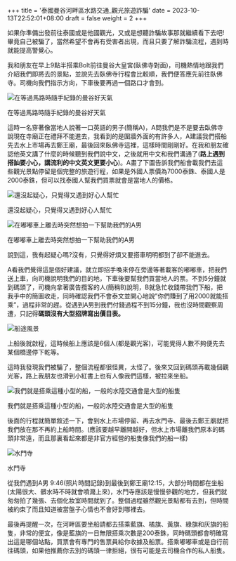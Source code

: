 +++
title = '泰國曼谷河畔區水路交通_觀光旅遊詐騙'
date = 2023-10-13T22:52:01+08:00
draft = false
weight = 2
+++


如果你準備出發前往泰國或是他國觀光，又或是想聽詐騙故事那就繼續看下去吧!
畢竟自己被騙了，當然希望不會再有受害者出現，而且只要了解詐騙流程，遇到時就能提高警覺心。

我和朋友在早上9點半搭乘Bolt前往曼谷大皇宮(臥佛寺對面)，司機熱情地跟我們介紹我們即將去的景點，並說先去臥佛寺行程會比較順，我們便答應先前往臥佛寺。司機向我們指示方向，下車後要再過一個路口才會到。


![在等過馬路時隨手紀錄的曼谷好天氣](../../static/vlog1/image1.png)

在等過馬路時隨手紀錄的曼谷好天氣

這時一名穿著像當地人說著一口英語的男子(簡稱A)，A問我們是不是要去臥佛寺說現在寺廟正在禮拜不能進去，我看到的是圍牆外面的有許多人，A建議我們搭船先去水上市場再去鄭王廟，最後回來臥佛寺這裡，這樣時間剛剛好。在我和朋友確認他英文講了什麼的時候聽到我們說中文，之後就用中文和我們溝通了(**路上遇到搭訕要小心，講流利的中文英文更要小心**)。A畫了下圖告訴我們船會載我們去這些觀光景點停留是個完整的旅遊行程，如果是外國人票價為7000泰銖、泰國人是2000泰銖，但可以找泰國人幫我們買票就會是當地人的價格。

![還沒起疑心，只覺得又遇到好心人幫忙](../../static/vlog1/image2.png)

還沒起疑心，只覺得又遇到好心人幫忙

![在嘟嘟車上離去時突然想拍一下幫助我們的A男](../../static/vlog1/image3.png)

在嘟嘟車上離去時突然想拍一下幫助我們的A男

說到這，我有起疑心嗎?沒有，只覺得好煩又要搭車明明都到了卻不能進去。

A看我們覺得這是個好建議，就立即招手喚來停在旁邊等著載客的嘟嘟車，把我們送上車，向司機說明我們的目的地，下車後要幫我們買當地人的票。不到5分鐘就到碼頭了，司機向拿著廣告攬客的人(簡稱B)說明，B就急忙收錢帶我們下船，把我手中的簡圖收走，同時確認我們不會泰文並開心地說”你們賺到了用2000就能搭乘”，過程非常的趕。從遇到A男到我們付錢過程不到15分鐘，我也沒時間觀察周遭，只記得**碼頭沒有大型招牌寫出價目表。**

![船途風景](../../static/vlog1/image4.png)

上船後就啟程，這時候船上應該是6個人(都是觀光客)，可能覺得人數不夠便先去某個橋邊停下乾等。

這時我發現我們被騙了，整個流程都很怪異，太怪了。後來又回到碼頭再載幾個觀光客，路上我朋友也滑到小紅書上也有人像我們這樣，被拉來坐船。

![我們就是搭乘這種小型的船，一般的水陸交通會是大型的船隻](../../static/vlog1/image5.png)

我們就是搭乘這種小型的船，一般的水陸交通會是大型的船隻

後面的行程就簡單敘述一下，會到水上市場停留、再去水門寺、最後去鄭王廟就把我們放在那不再約上船時間。(應該要越早離開越好，但水上市場離我們原本的碼頭非常遠，而且那裏看起來都是非官方經營的船隻像我們的船一樣)

![水門寺](../../static/vlog1/image6.png)

水門寺

從我們遇到A男 9:46(照片時間記錄)到最後到鄭王廟12:15，大部分時間都在坐船(太陽很大、髒水時不時就會噴濺上來)，水門寺應該是慢慢參觀的地方，但我們就匆匆拍了幾張、去個化妝室時間就到了。整個過程雖然觀光景點都有去到，但時間被約束了而且知道被當盤子心情也不會好到哪裡去。

最後再提醒一次，在河畔區要坐船請都去搭乘藍旗、橘旗、黃旗、綠旗和灰旗的船隻，非常的便宜，像是藍旗的一日無限搭乘次數是200泰銖，同時碼頭都會明確寫出這是哪個站點，買票會有專門的售票員給你收據及船票。搭乘嘟嘟車或是自行前往碼頭，如果他推薦你去別的碼頭一律拒絕，很有可能是去司機合作的私人船隻。